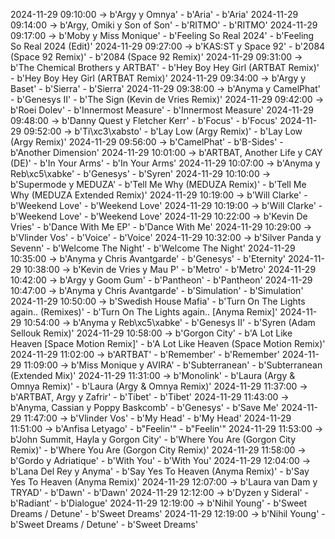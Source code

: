 2024-11-29 09:10:00 -> b'Argy y Omnya' - b'Aria' - b'Aria'
2024-11-29 09:14:00 -> b'Argy, Omiki y Son of Son' - b'RITMO' - b'RITMO'
2024-11-29 09:17:00 -> b'Moby y Miss Monique' - b'Feeling So Real 2024' - b'Feeling So Real 2024 (Edit)'
2024-11-29 09:27:00 -> b'KAS:ST y Space 92' - b'2084 (Space 92 Remix)' - b'2084 (Space 92 Remix)'
2024-11-29 09:31:00 -> b'The Chemical Brothers y ARTBAT' - b'Hey Boy Hey Girl (ARTBAT Remix)' - b'Hey Boy Hey Girl (ARTBAT Remix)'
2024-11-29 09:34:00 -> b'Argy y Baset' - b'Sierra' - b'Sierra'
2024-11-29 09:38:00 -> b'Anyma y CamelPhat' - b'Genesys II' - b'The Sign (Kevin de Vries Remix)'
2024-11-29 09:42:00 -> b'Roei Dolev' - b'Innermost Measure' - b'Innermost Measure'
2024-11-29 09:48:00 -> b'Danny Quest y Fletcher Kerr' - b'Focus' - b'Focus'
2024-11-29 09:52:00 -> b'Ti\xc3\xabsto' - b'Lay Low (Argy Remix)' - b'Lay Low (Argy Remix)'
2024-11-29 09:56:00 -> b'CamelPhat' - b'B-Sides' - b'Another Dimension'
2024-11-29 10:01:00 -> b'ARTBAT, Another Life y CAY (DE)' - b'In Your Arms' - b'In Your Arms'
2024-11-29 10:07:00 -> b'Anyma y Reb\xc5\xabke' - b'Genesys' - b'Syren'
2024-11-29 10:10:00 -> b'Supermode y MEDUZA' - b'Tell Me Why (MEDUZA Remix)' - b'Tell Me Why (MEDUZA Extended Remix)'
2024-11-29 10:19:00 -> b'Will Clarke' - b'Weekend Love' - b'Weekend Love'
2024-11-29 10:19:00 -> b'Will Clarke' - b'Weekend Love' - b'Weekend Love'
2024-11-29 10:22:00 -> b'Kevin De Vries' - b'Dance With Me EP' - b'Dance With Me'
2024-11-29 10:29:00 -> b'Vlinder Vos' - b'Voice' - b'Voice'
2024-11-29 10:32:00 -> b'Silver Panda y Sevenn' - b'Welcome The Night' - b'Welcome The Night'
2024-11-29 10:35:00 -> b'Anyma y Chris Avantgarde' - b'Genesys' - b'Eternity'
2024-11-29 10:38:00 -> b'Kevin de Vries y Mau P' - b'Metro' - b'Metro'
2024-11-29 10:42:00 -> b'Argy y Goom Gum' - b'Pantheon' - b'Pantheon'
2024-11-29 10:47:00 -> b'Anyma y Chris Avantgarde' - b'Simulation' - b'Simulation'
2024-11-29 10:50:00 -> b'Swedish House Mafia' - b'Turn On The Lights again.. (Remixes)' - b'Turn On The Lights again.. [Anyma Remix]'
2024-11-29 10:54:00 -> b'Anyma y Reb\xc5\xabke' - b'Genesys II' - b'Syren (Adam Sellouk Remix)'
2024-11-29 10:58:00 -> b'Gorgon City' - b'A Lot Like Heaven [Space Motion Remix]' - b'A Lot Like Heaven (Space Motion Remix)'
2024-11-29 11:02:00 -> b'ARTBAT' - b'Remember' - b'Remember'
2024-11-29 11:09:00 -> b'Miss Monique y AVIRA' - b'Subterranean' - b'Subterranean (Extended Mix)'
2024-11-29 11:31:00 -> b'Monolink' - b'Laura (Argy & Omnya Remix)' - b'Laura (Argy & Omnya Remix)'
2024-11-29 11:37:00 -> b'ARTBAT, Argy y Zafrir' - b'Tibet' - b'Tibet'
2024-11-29 11:43:00 -> b'Anyma, Cassian y Poppy Baskcomb' - b'Genesys' - b'Save Me'
2024-11-29 11:47:00 -> b'Vlinder Vos' - b'My Head' - b'My Head'
2024-11-29 11:51:00 -> b'Anfisa Letyago' - b"Feelin'" - b"Feelin'"
2024-11-29 11:53:00 -> b'John Summit, Hayla y Gorgon City' - b'Where You Are (Gorgon City Remix)' - b'Where You Are (Gorgon City Remix)'
2024-11-29 11:58:00 -> b'Gordo y Adriatique' - b'With You' - b'With You'
2024-11-29 12:04:00 -> b'Lana Del Rey y Anyma' - b'Say Yes To Heaven (Anyma Remix)' - b'Say Yes To Heaven (Anyma Remix)'
2024-11-29 12:07:00 -> b'Laura van Dam y TRYAD' - b'Dawn' - b'Dawn'
2024-11-29 12:12:00 -> b'Dyzen y Sideral' - b'Radiant' - b'Dialogue'
2024-11-29 12:19:00 -> b'Nihil Young' - b'Sweet Dreams / Detune' - b'Sweet Dreams'
2024-11-29 12:19:00 -> b'Nihil Young' - b'Sweet Dreams / Detune' - b'Sweet Dreams'
